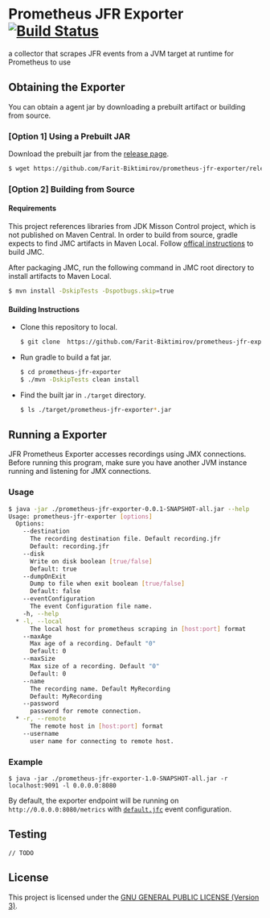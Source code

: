 # Prometheus JFR Exporter [![Build Status](https://travis-ci.org/tabjy/prometheus-jfr-exporter.svg?branch=master)](https://travis-ci.org/tabjy/prometheus-jfr-exporter)

a collector that scrapes JFR events from a JVM target at runtime for Prometheus to use

## Obtaining the Exporter

You can obtain a agent jar by downloading a prebuilt artifact or building from source.

### [Option 1] Using a Prebuilt JAR

Download the prebuilt jar from the [release page](https://github.com/tabjy/jfr-prometheus-exporter/releases).
```sh
$ wget https://github.com/Farit-Biktimirov/prometheus-jfr-exporter/releases/download/untagged-fb500dfa137aed0596da/prometheus-jfr-exporter-0.0.1-SNAPSHOT.jar
```

### [Option 2] Building from Source

#### Requirements

This project references libraries from JDK Misson Control project, which is not published on Maven Central. In order to build from source, gradle expects to find JMC artifacts in Maven Local. Follow [offical instructions](http://hg.openjdk.java.net/jmc/jmc/file/5e0a199762b6/README.md#l177) to build JMC.

After packaging JMC, run the following command in JMC root directory to install artifacts to Maven Local.
```sh
$ mvn install -DskipTests -Dspotbugs.skip=true
```

#### Building Instructions

- Clone this repository to local.
  ```sh
  $ git clone  https://github.com/Farit-Biktimirov/prometheus-jfr-exporter.git
  ```
- Run gradle to build a fat jar.
  ```sh
  $ cd prometheus-jfr-exporter
  $ ./mvn -DskipTests clean install
  ```
- Find the built jar in `./target` directory.
  ```sh
  $ ls ./target/prometheus-jfr-exporter*.jar
  ```

## Running a Exporter

JFR Prometheus Exporter accesses recordings using JMX connections. Before running this program, make sure you have another JVM instance running and listening for JMX connections.

### Usage

```sh
$ java -jar ./prometheus-jfr-exporter-0.0.1-SNAPSHOT-all.jar --help
Usage: prometheus-jfr-exporter [options]
  Options:
    --destination
      The recording destination file. Default recording.jfr
      Default: recording.jfr
    --disk
      Write on disk boolean [true/false]
      Default: true
    --dumpOnExit
      Dump to file when exit boolean [true/false]
      Default: false
    --eventConfiguration
      The event Configuration file name.
    -h, --help
  * -l, --local
      The local host for prometheus scraping in [host:port] format
    --maxAge
      Max age of a recording. Default "0"
      Default: 0
    --maxSize
      Max size of a recording. Default "0"
      Default: 0
    --name
      The recording name. Default MyRecording
      Default: MyRecording
    --password
      password for remote connection.
  * -r, --remote
      The remote host in [host:port] format
    --username
      user name for connecting to remote host.
```

### Example
```
$ java -jar ./prometheus-jfr-exporter-1.0-SNAPSHOT-all.jar -r localhost:9091 -l 0.0.0.0:8080
```

By default, the exporter endpoint will be running on `http://0.0.0.0:8080/metrics` with [`default.jfc`](./src/main/resources/com/redhat/rhjmc/prometheus_jfr_exporter/default.jfc) event configuration.

## Testing

``// TODO``

## License

This project is licensed under the [GNU GENERAL PUBLIC LICENSE (Version 3)](./LICENSE).
